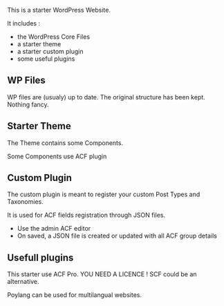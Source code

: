 This is a starter WordPress Website.

It includes : 
* the WordPress Core Files
* a starter theme
* a starter custom plugin
* some useful plugins


## WP Files

WP files are (usualy) up to date.
The original structure has been kept. Nothing fancy.

## Starter Theme

The Theme contains some Components. 

Some Components use ACF plugin


## Custom Plugin

The custom plugin is meant to register your custom Post Types and Taxonomies. 

It is used for ACF fields registration through JSON files. 
* Use the admin ACF editor
* On saved, a JSON file is created or updated with all ACF group details



## Usefull plugins

This starter use ACF Pro. YOU NEED A LICENCE !
SCF could be an alternative.

Poylang can be used for multilangual websites.
